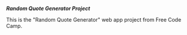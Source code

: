 ***Random Quote Generator Project***

This is the "Random Quote Generator" web app project from Free Code Camp.
